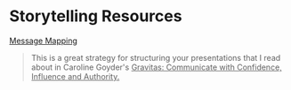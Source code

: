 # Storytelling Resources

[Message Mapping](https://dardenreviews.github.io/message_map.pdf)

>This is a great strategy for structuring your presentations that I read about in Caroline Goyder's <u>Gravitas: Communicate with Confidence, Influence and Authority.</u>
